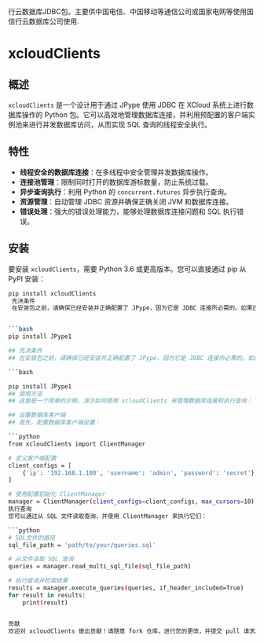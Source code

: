 行云数据库JDBC包。主要供中国电信、中国移动等通信公司或国家电网等使用国信行云数据库公司使用.
# xcloudClients

## 概述

`xcloudClients` 是一个设计用于通过 JPype 使用 JDBC 在 XCloud 系统上进行数据库操作的 Python 包。它可以高效地管理数据库连接，并利用预配置的客户端实例池来进行并发数据库访问，从而实现 SQL 查询的线程安全执行。

## 特性

- **线程安全的数据库连接**：在多线程中安全管理并发数据库操作。
- **连接池管理**：限制同时打开的数据库游标数量，防止系统过载。
- **异步查询执行**：利用 Python 的 `concurrent.futures` 异步执行查询。
- **资源管理**：自动管理 JDBC 资源并确保正确关闭 JVM 和数据库连接。
- **错误处理**：强大的错误处理能力，能够处理数据库连接问题和 SQL 执行错误。

## 安装

要安装 `xcloudClients`，需要 Python 3.6 或更高版本。您可以直接通过 pip 从 PyPI 安装：

```bash
pip install xcloudClients
 先决条件
 在安装包之前，请确保已经安装并正确配置了 JPype，因为它是 JDBC 连接所必需的。如果还未安装，可以使用 pip 安装 JPype：


```bash
pip install JPype1

## 先决条件
## 在安装包之前，请确保已经安装并正确配置了 JPype，因为它是 JDBC 连接所必需的。如果还未安装，可以使用 pip 安装 JPype：

```bash

pip install JPype1
## 使用方法
## 这里是一个简单的示例，演示如何使用 xcloudClients 来管理数据库连接和执行查询：

## 设置数据库客户端
## 首先，配置数据库客户端设置：

```python
from xcloudClients import ClientManager

# 定义客户端配置
client_configs = [
    {'ip': '192.168.1.100', 'username': 'admin', 'password': 'secret'}
]

# 使用配置初始化 ClientManager
manager = ClientManager(client_configs=client_configs, max_cursors=10)
执行查询
您可以通过从 SQL 文件读取查询，并使用 ClientManager 来执行它们：

```python
# SQL文件的路径
sql_file_path = 'path/to/your/queries.sql'

# 从文件读取 SQL 查询
queries = manager.read_multi_sql_file(sql_file_path)

# 执行查询并检索结果
results = manager.execute_queries(queries, if_header_included=True)
for result in results:
    print(result)


贡献
欢迎对 xcloudClients 做出贡献！请随意 fork 仓库，进行您的更改，并提交 pull 请求。